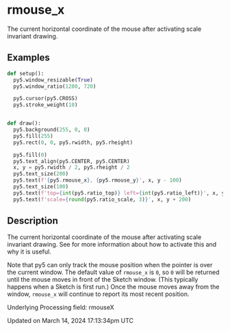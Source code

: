 # rmouse_x

The current horizontal coordinate of the mouse after activating scale invariant drawing.

## Examples

<div class="example-table">

<div class="example-row"><div class="example-cell-image">

</div><div class="example-cell-code">

```python
def setup():
  py5.window_resizable(True)
  py5.window_ratio(1280, 720)

  py5.cursor(py5.CROSS)
  py5.stroke_weight(10)


def draw():
  py5.background(255, 0, 0)
  py5.fill(255)
  py5.rect(0, 0, py5.rwidth, py5.rheight)

  py5.fill(0)
  py5.text_align(py5.CENTER, py5.CENTER)
  x, y = py5.rwidth / 2, py5.rheight / 2
  py5.text_size(200)
  py5.text(f'{py5.rmouse_x}, {py5.rmouse_y}', x, y - 100)
  py5.text_size(100)
  py5.text(f'top={int(py5.ratio_top)} left={int(py5.ratio_left)}', x, y + 100)
  py5.text(f'scale={round(py5.ratio_scale, 3)}', x, y + 200)
```

</div></div>

</div>

## Description

The current horizontal coordinate of the mouse after activating scale invariant drawing. See [](sketch_window_ratio) for more information about how to activate this and why it is useful.

Note that py5 can only track the mouse position when the pointer is over the current window. The default value of `rmouse_x` is `0`, so `0` will be returned until the mouse moves in front of the Sketch window. (This typically happens when a Sketch is first run.)  Once the mouse moves away from the window, `rmouse_x` will continue to report its most recent position.

Underlying Processing field: rmouseX

Updated on March 14, 2024 17:13:34pm UTC
